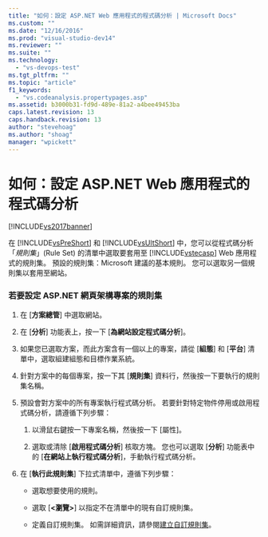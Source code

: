 ```yaml
---
title: "如何：設定 ASP.NET Web 應用程式的程式碼分析 | Microsoft Docs"
ms.custom: ""
ms.date: "12/16/2016"
ms.prod: "visual-studio-dev14"
ms.reviewer: ""
ms.suite: ""
ms.technology: 
  - "vs-devops-test"
ms.tgt_pltfrm: ""
ms.topic: "article"
f1_keywords: 
  - "vs.codeanalysis.propertypages.asp"
ms.assetid: b3000b31-fd9d-489e-81a2-a4bee49453ba
caps.latest.revision: 13
caps.handback.revision: 13
author: "stevehoag"
ms.author: "shoag"
manager: "wpickett"
---
```

# 如何：設定 ASP.NET Web 應用程式的程式碼分析
[!INCLUDE[vs2017banner](../code-quality/includes/vs2017banner.md)]

在 [!INCLUDE[vsPreShort](../code-quality/includes/vspreshort_md.md)] 和 [!INCLUDE[vsUltShort](../code-quality/includes/vsultshort_md.md)] 中，您可以從程式碼分析「*規則集*」\(Rule Set\) 的清單中選取要套用至 [!INCLUDE[vstecasp](../code-quality/includes/vstecasp_md.md)] Web 應用程式的規則集。  預設的規則集：Microsoft 建議的基本規則。  您可以選取另一個規則集以套用至網站。  
  
### 若要設定 ASP.NET 網頁架構專案的規則集  
  
1.  在 \[**方案總管**\] 中選取網站。  
  
2.  在 \[**分析**\] 功能表上，按一下 \[**為網站設定程式碼分析**\]。  
  
3.  如果您已選取方案，而此方案含有一個以上的專案，請從 \[**組態**\] 和 \[**平台**\] 清單中，選取組建組態和目標作業系統。  
  
4.  針對方案中的每個專案，按一下其 \[**規則集**\] 資料行，然後按一下要執行的規則集名稱。  
  
5.  預設會對方案中的所有專案執行程式碼分析。  若要針對特定物件停用或啟用程式碼分析，請遵循下列步驟：  
  
    1.  以滑鼠右鍵按一下專案名稱，然後按一下 \[屬性\]。  
  
    2.  選取或清除 \[**啟用程式碼分析**\] 核取方塊。  您也可以選取 \[**分析**\] 功能表中的 \[**在網站上執行程式碼分析**\]，手動執行程式碼分析。  
  
6.  在 \[**執行此規則集**\] 下拉式清單中，遵循下列步驟：  
  
    -   選取想要使用的規則。  
  
    -   選取 \[**\<瀏覽\>**\] 以指定不在清單中的現有自訂規則集。  
  
    -   定義自訂規則集。  如需詳細資訊，請參閱[建立自訂規則集](../code-quality/creating-custom-code-analysis-rule-sets.md)。